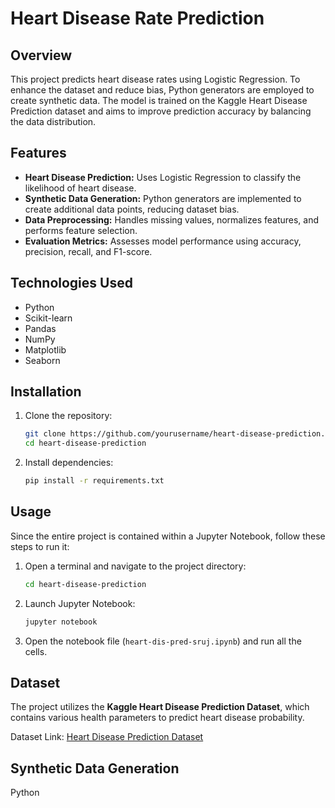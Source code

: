 # Heart Disease Rate Prediction

## Overview

This project predicts heart disease rates using Logistic Regression. To enhance the dataset and reduce bias, Python generators are employed to create synthetic data. The model is trained on the Kaggle Heart Disease Prediction dataset and aims to improve prediction accuracy by balancing the data distribution.

## Features

- **Heart Disease Prediction:** Uses Logistic Regression to classify the likelihood of heart disease.
- **Synthetic Data Generation:** Python generators are implemented to create additional data points, reducing dataset bias.
- **Data Preprocessing:** Handles missing values, normalizes features, and performs feature selection.
- **Evaluation Metrics:** Assesses model performance using accuracy, precision, recall, and F1-score.

## Technologies Used

- Python
- Scikit-learn
- Pandas
- NumPy
- Matplotlib
- Seaborn

## Installation

1. Clone the repository:
   ```sh
   git clone https://github.com/yourusername/heart-disease-prediction.git
   cd heart-disease-prediction
   ```
2. Install dependencies:
   ```sh
   pip install -r requirements.txt
   ```

## Usage

Since the entire project is contained within a Jupyter Notebook, follow these steps to run it:

1. Open a terminal and navigate to the project directory:
   ```sh
   cd heart-disease-prediction
   ```
2. Launch Jupyter Notebook:
   ```sh
   jupyter notebook
   ```
3. Open the notebook file (`heart-dis-pred-sruj.ipynb`) and run all the cells.

## Dataset

The project utilizes the **Kaggle Heart Disease Prediction Dataset**, which contains various health parameters to predict heart disease probability.

Dataset Link: [Heart Disease Prediction Dataset](https://www.kaggle.com/datasets/rishidamarla/heart-disease-prediction)

## Synthetic Data Generation

Python 
